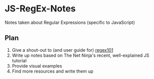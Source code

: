 # JS-RegEx-Notes
Notes taken about Regular Expressions (specific to JavaScript)

## Plan
1. Give a shout-out to (and user guide for) [regex101](https://regex101.com) 
2. Write up notes based on The Net Ninja's recent, well-explained JS tutorial
3. Provide visual examples
4. Find more resources and write them up
